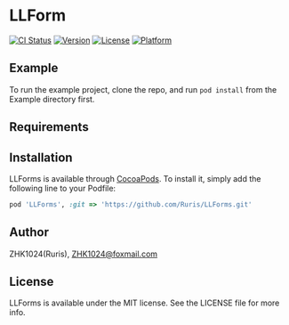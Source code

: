 # LLForm

[![CI Status](https://img.shields.io/travis/Ruris/LLForms.svg?style=flat)](https://travis-ci.org/Ruris/LLForm)
[![Version](https://img.shields.io/cocoapods/v/LLForms.svg?style=flat)](https://cocoapods.org/pods/LLForms)
[![License](https://img.shields.io/cocoapods/l/LLForms.svg?style=flat)](https://cocoapods.org/pods/LLForms)
[![Platform](https://img.shields.io/cocoapods/p/LLForms.svg?style=flat)](https://cocoapods.org/pods/LLForms)

## Example

To run the example project, clone the repo, and run `pod install` from the Example directory first.

## Requirements

## Installation

LLForms is available through [CocoaPods](https://cocoapods.org). To install
it, simply add the following line to your Podfile:

```ruby
pod 'LLForms', :git => 'https://github.com/Ruris/LLForms.git'
```

## Author

ZHK1024(Ruris), ZHK1024@foxmail.com

## License

LLForms is available under the MIT license. See the LICENSE file for more info.

